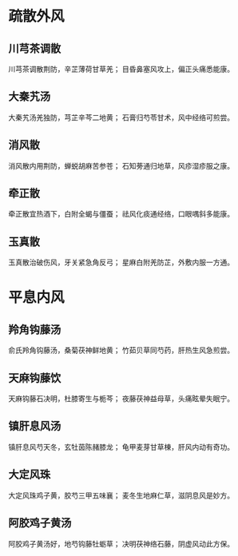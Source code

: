 # 疏散外风
## 川芎茶调散
川芎茶调散荆防，辛芷薄荷甘草羌； 
目昏鼻塞风攻上，偏正头痛悉能康。 
## 大秦艽汤
大秦艽汤羌独防，芎芷辛芩二地黄； 
石膏归芍苓甘术，风中经络可煎尝。 
## 消风散
消风散内用荆防，蝉蜕胡麻苦参苍； 
石知蒡通归地草，风疹湿疹服之康。 
## 牵正散
牵正散宜热酒下，白附全蝎与僵蚕； 
祛风化痰通经络，口眼喁斜多能康。 
## 玉真散
玉真散治破伤风，牙关紧急角反弓； 
星麻白附羌防芷，外敷内服一方通。
# 平息内风
## 羚角钩藤汤
俞氏羚角钩藤汤，桑菊茯神鲜地黄； 
竹茹贝草同芍药，肝热生风急煎尝。 
## 天麻钩藤饮
天麻钩藤石决明，杜膝寄生与栀芩； 
夜藤茯神益母草，头痛眩晕失眠宁。 
## 镇肝息风汤
镇肝息风芍天冬，玄牡茵陈赭膝龙；
龟甲麦芽甘草棟，肝风内动有奇功。
## 大定风珠
大定风珠鸡子黄，胶芍三甲五味襄；
麦冬生地麻仁草，滋阴息风是妙方。 
## 阿胶鸡子黄汤
阿胶鸡子黄汤好，地芍钩藤牡蛎草； 
决明茯神络石藤，阴虚风动此方保。

